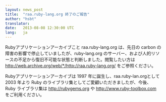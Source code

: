 ```yaml
---
layout: news_post
title:  "raa.ruby-lang.org 終了のご報告"
author: "hsbt"
translator:
date:   2013-08-08 12:30:00 UTC
lang:   ja
---
```


Rubyアプリケーションアーカイブこと raa.ruby-lang.org は、先日の carbon の障害の影響で停止していましたが、ruby-lang.org のサーバー、および人的リソースの不足から復旧不可能な状態と判断しました。閲覧したい方は http://web.archive.org/web/*/http://raa.ruby-lang.org/ をご参照ください。

Rubyアプリケーションアーカイブは 1997 年に誕生し、raa.ruby-lan.orgとして 2003 年より Ruby のライブラリ集としてご愛顧いただきましたが、今後、Ruby ライブラリ集は http://rubygems.org や http://www.ruby-toolbox.com をご利用ください。
